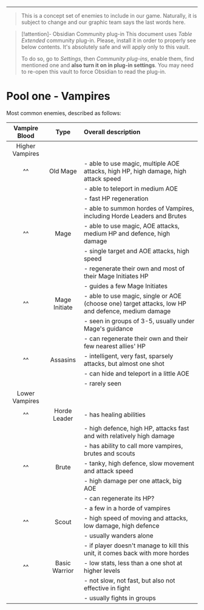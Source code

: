 ___

>This is a concept set of enemies to include in our game. Naturally, it is subject to change and our graphic team says the last words here.

>[!attention]- Obsidian Community plug-in
>This document uses *Table Extended* community plug-in. Please, install it in order to properly see below contents. It's absolutely safe and will apply only to this vault. 
>
>To do so, go to *Settings*, then *Community plug-ins*, enable them, find mentioned one and **also turn it on in plug-in settings**. You may need to re-open this vault to force Obsidian to read the plug-in.

# Pool one - Vampires

Most common enemies, described as follows:

| **Vampire Blood** | **Type** | **Overall description** |
| :---: | :---: | :--- |
| Higher Vampires | | |
| ^^ | Old Mage | - able to use magic, multiple AOE attacks, high HP, high damage, high attack speed |\
| | | - able to teleport in medium AOE |\
| | | - fast HP regeneration |\
| | | - able to summon hordes of Vampires, including Horde Leaders and Brutes |
| ^^ | Mage | - able to use magic, AOE attacks, medium HP and defence, high damage |\
| | | - single target and AOE attacks, high speed |\
| | | - regenerate their own and most of their Mage Initiates HP |\
| | | - guides a few Mage Initiates |
| ^^ | Mage Initiate | - able to use magic, single or AOE (choose one) target attacks, low HP and defence, medium damage |\
| | | - seen in groups of 3-5, usually under Mage's guidance |\
| | | - can regenerate their own and their few nearest allies' HP |
| ^^ | Assasins | - intelligent, very fast, sparsely attacks, but almost one shot |\
| | | - can hide and teleport in a little AOE |\
| | | - rarely seen |
| Lower Vampires | | |
| ^^ | Horde Leader | - has healing abilities |\
| | | - high defence, high HP, attacks fast and with relatively high damage |\
| | | - has ability to call more vampires, brutes and scouts |
| ^^ | Brute | - tanky, high defence, slow movement and attack speed |\
| | | - high damage per one attack, big AOE |\
| | | - can regenerate its HP? |\
| | | - a few in a horde of vampires |
| ^^ | Scout | - high speed of moving and attacks, low damage, high defence |\
| | | - usually wanders alone |\
| | | - if player doesn't manage to kill this unit, it comes back with more hordes |
| ^^ | Basic Warrior | - low stats, less than a one shot at higher levels |\
| | | - not slow, not fast, but also not effective in fight |\
| | | - usually fights in groups |

